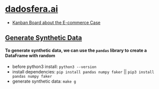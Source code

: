 # [dadosfera.ai](https://dadosfera.ai/)
- [Kanban Board about the E-commerce Case](https://trello.com/b/6TZ1gF76/dadosfera)

## [Generate Synthetic Data](./generate-synthetic-data.py/)
#### To generate synthetic data, we can use the `pandas` library to create a DataFrame with random  
 - before python3 install:  `python3 --version`
 - install dependencies: `pip install pandas numpy faker` || `pip3 install pandas numpy faker`   
 - generate synthetic data: `make g`  